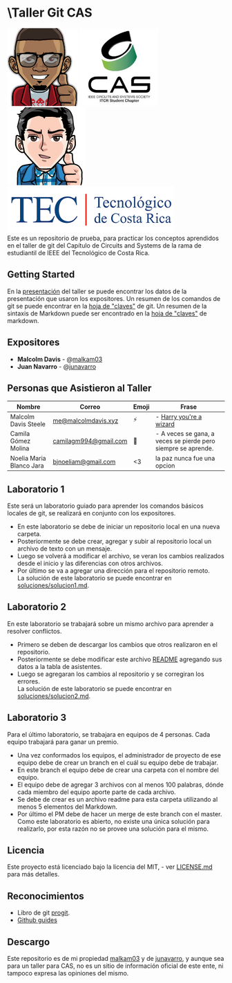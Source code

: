 \Taller Git CAS
=============================
![malkam03](imagenes/malkam03.png)
![CAS](imagenes/CAS.jpg)
![junavarro](imagenes/junavarro.png)
![Tec](imagenes/tec.png)  
Este es un repositorio de prueba, para practicar los conceptos aprendidos en el taller de git del Capítulo de Circuits and Systems de la rama de estudiantil de IEEE del Tecnológico de Costa Rica. 

## Getting Started
En la [presentación](GIT-TALLER.pdf) del taller se puede encontrar los datos de la presentación que usaron los expositores. Un resumen de los comandos de git se puede encontrar en la [hoja de "claves"](git-cheat-sheet.pdf) de git. Un resumen de la sintaxis de Markdown puede ser encontrado en la [hoja de "claves"](markdown-cheat-sheet.pdf) de markdown.

## Expositores

* **Malcolm Davis** - @[malkam03](https://github.com/malkam03)  
* **Juan Navarro** - @[junavarro](https://github.com/junavarro)

## Personas que Asistieron al Taller
Nombre | Correo | Emoji | Frase
------------ | ------------- | ------------- | -------------
Malcolm Davis Steele | me@malcolmdavis.xyz | :zap: | - [Harry you're a wizard](https://www.youtube.com/watch?v=tKNhPpUR0Pg)
Camila Gómez Molina | camilagm994@gmail.com | :see_no_evil: | - A veces se gana, a veces se pierde pero siempre se aprende.
Noelia Maria Blanco Jara | bjnoeliam@gmail.com | <3 |la paz nunca fue una opcion
## Laboratorio 1
Este será un laboratorio guiado para aprender los comandos básicos locales de git, se realizará en conjunto con los expositores.
* En este laboratorio se debe de iniciar un repositorio local en una nueva carpeta.
* Posteriormente se debe crear, agregar y subir al repositorio local un archivo de texto con un mensaje.
* Luego se volverá a modificar el archivo, se veran los cambios realizados desde el inicio y las diferencias con otros archivos.
* Por último se va a agregar una dirección para el repositorio remoto.  
La solución de este laboratorio se puede encontrar en [soluciones/solucion1.md](soluciones/solucion1.md).

## Laboratorio 2
En este laboratorio se trabajará sobre un mismo archivo para aprender a resolver conflictos.
* Primero se deben de descargar los cambios que otros realizaron en el repositorio.
* Posteriormente se debe modificar este archivo [README](README.md) agregando sus datos a la tabla de asistentes.
* Luego se agregaran los cambios al repositorio y se corregiran los errores.   
La solución de este laboratorio se puede encontrar en [soluciones/solucion2.md](soluciones/solucion2.md).


## Laboratorio 3
Para el último laboratorio, se trabajara en equipos de 4 personas. Cada equipo trabajará para ganar un premio.
* Una vez conformados los equipos, el administrador de proyecto de ese equipo debe de crear un branch en el cuál su equipo debe de trabajar.
* En este branch el equipo debe de crear una carpeta con el nombre del equipo.
* El equipo debe de agregar 3 archivos con al menos 100 palabras, dónde cada miembro del equipo aporte parte de cada archivo.
* Se debe de crear es un archivo readme para esta carpeta utilizando al menos 5 elementos del Markdown.
* Por último el PM debe de hacer un merge de este branch con el master.  
Como este laboratorio es abierto, no existe una única solución para realizarlo, por esta razón no se provee una solución para el mismo.


## Licencia
Este proyecto está licenciado bajo la licencia del MIT,  - ver [LICENSE.md](LICENSE.md) para más detalles.


## Reconocimientos 
* Libro de git [progit](https://github.com/progit/progit2).  
* [Github guides](https://guides.github.com/)


## Descargo
Este repositorio es de mi propiedad [malkam03](https://github.com/malkam03) y de [junavarro](https://github.com/junavarro), y aunque sea para un taller para CAS, no es un sitio de información oficial de este ente, ni tampoco expresa las opiniones del mismo.
